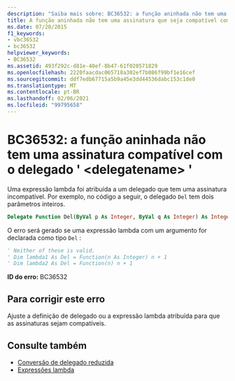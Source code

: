 ```yaml
---
description: "Saiba mais sobre: BC36532: a função aninhada não tem uma assinatura compatível com o delegado '<delegatename>"
title: A função aninhada não tem uma assinatura que seja compatível com o delegado '<delegatename>'
ms.date: 07/20/2015
f1_keywords:
- vbc36532
- bc36532
helpviewer_keywords:
- BC36532
ms.assetid: 493f292c-d81e-40ef-8b47-61f020571829
ms.openlocfilehash: 2220faacdac065718a302ef7b086f99bf1e16cef
ms.sourcegitcommit: ddf7edb67715a5b9a45e3dd44536dabc153c1de0
ms.translationtype: MT
ms.contentlocale: pt-BR
ms.lasthandoff: 02/06/2021
ms.locfileid: "99795658"
---
```

# <a name="bc36532-nested-function-does-not-have-a-signature-that-is-compatible-with-delegate-delegatename"></a>BC36532: a função aninhada não tem uma assinatura compatível com o delegado ' \<delegatename> '

Uma expressão lambda foi atribuída a um delegado que tem uma assinatura incompatível. Por exemplo, no código a seguir, o delegado `Del` tem dois parâmetros inteiros.

```vb
Delegate Function Del(ByVal p As Integer, ByVal q As Integer) As Integer
```

O erro será gerado se uma expressão lambda com um argumento for declarada como tipo `Del` :

```vb
' Neither of these is valid.
' Dim lambda1 As Del = Function(n As Integer) n + 1
' Dim lambda2 As Del = Function(n) n + 1
```

**ID do erro:** BC36532

## <a name="to-correct-this-error"></a>Para corrigir este erro

Ajuste a definição de delegado ou a expressão lambda atribuída para que as assinaturas sejam compatíveis.

## <a name="see-also"></a>Consulte também

- [Conversão de delegado reduzida](../../programming-guide/language-features/delegates/relaxed-delegate-conversion.md)
- [Expressões lambda](../../programming-guide/language-features/procedures/lambda-expressions.md)
